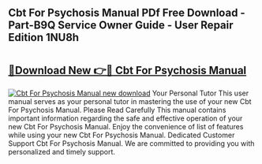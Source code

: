 ## Cbt For Psychosis Manual PDf Free Download - Part-B9Q Service Owner Guide - User Repair Edition 1NU8h

# <h2><a href="http://bc26155.oget.top/?id=Cbt+For+Psychosis+Manual">🔗Download New 👉🔴 Cbt For Psychosis Manual</a></h2>

[![Cbt For Psychosis Manual new download](https://i.imgur.com/5g1atiW.png)](http://bc26155.oget.top/?id=Cbt+For+Psychosis+Manual)
Your Personal Tutor This user manual serves as your personal tutor in mastering the use of your new Cbt For Psychosis Manual. Please Read Carefully This manual contains important information regarding the safe and effective operation of your new Cbt For Psychosis Manual. Enjoy the convenience of list of features while using your new Cbt For Psychosis Manual. Dedicated Customer Support Cbt For Psychosis Manual. We are committed to providing you with personalized and timely support.

